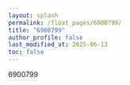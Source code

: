 ```yaml
---
layout: splash
permalink: /float_pages/6900799/
title: "6900799"
author_profile: false
last_modified_at: 2025-06-13
toc: false
---
```

 
6900799
